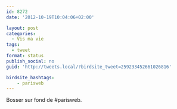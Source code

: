 ```yaml
---
id: 8272
date: '2012-10-19T10:04:06+02:00'

layout: post
categories:
  - Vis ma vie
tags:
  - tweet
format: status
publish_social: no
guid: 'http://tweets.local/?birdsite_tweet=259233452661026816'

birdsite_hashtags:
    - parisweb
---
```


Bosser sur fond de #parisweb.